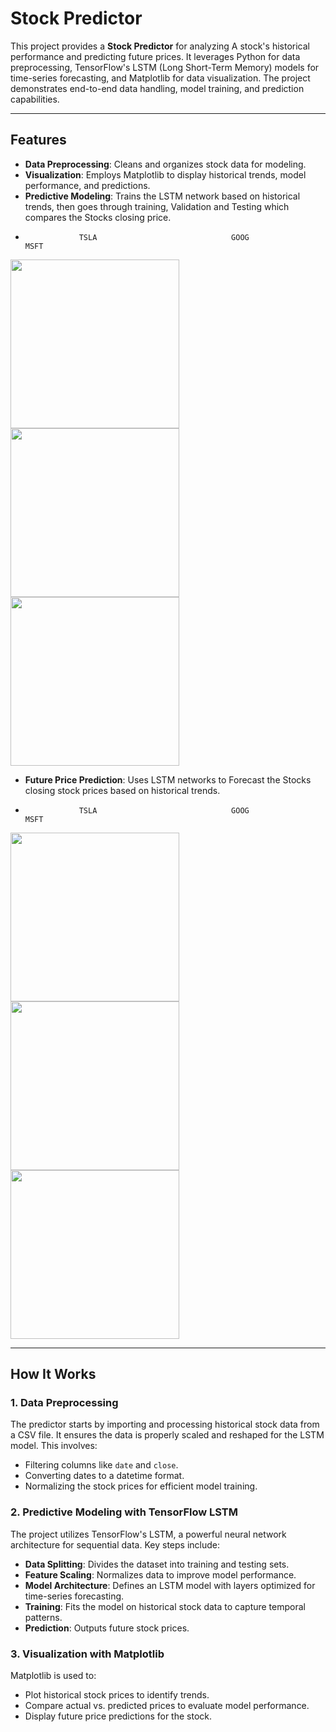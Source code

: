 # Stock Predictor

This project provides a **Stock Predictor** for analyzing A stock's historical performance and predicting future prices. It leverages Python for data preprocessing, TensorFlow's LSTM (Long Short-Term Memory) models for time-series forecasting, and Matplotlib for data visualization. The project demonstrates end-to-end data handling, model training, and prediction capabilities.


---

## Features

- **Data Preprocessing**: Cleans and organizes stock data for modeling.
- **Visualization**: Employs Matplotlib to display historical trends, model performance, and predictions.
- **Predictive Modeling**: Trains the LSTM network based on historical trends, then goes through training, Validation and Testing which compares the Stocks closing price.
-                 TSLA                              GOOG                              MSFT
<img src="https://github.com/user-attachments/assets/fed42445-0708-4aab-a020-f789d66ffa83" width="270">
<img src="https://github.com/user-attachments/assets/eeb1e097-8c6d-4270-af96-b2212d1ccce6" width="270">
<img src="https://github.com/user-attachments/assets/8de741b8-e04b-4807-943e-0e6f1eb023d5" width="270">

- **Future Price Prediction**: Uses LSTM networks to Forecast the Stocks closing stock prices based on historical trends.

-                 TSLA                              GOOG                              MSFT
<img src="https://github.com/user-attachments/assets/ec022f06-bc1e-47ee-94ec-bc890df54967" width="270">
<img src="https://github.com/user-attachments/assets/c65772b5-cec1-4653-adca-4396bca0c858" width="270">
<img src="https://github.com/user-attachments/assets/dd351163-045b-44c6-ac13-1d1d3f71236e" width="270">


---

## How It Works

### 1. Data Preprocessing

The predictor starts by importing and processing historical stock data from a CSV file. It ensures the data is properly scaled and reshaped for the LSTM model. This involves:
- Filtering columns like `date` and `close`.
- Converting dates to a datetime format.
- Normalizing the stock prices for efficient model training.

### 2. Predictive Modeling with TensorFlow LSTM

The project utilizes TensorFlow's LSTM, a powerful neural network architecture for sequential data. Key steps include:
- **Data Splitting**: Divides the dataset into training and testing sets.
- **Feature Scaling**: Normalizes data to improve model performance.
- **Model Architecture**: Defines an LSTM model with layers optimized for time-series forecasting.
- **Training**: Fits the model on historical stock data to capture temporal patterns.
- **Prediction**: Outputs future stock prices.

### 3. Visualization with Matplotlib

Matplotlib is used to:
- Plot historical stock prices to identify trends.
- Compare actual vs. predicted prices to evaluate model performance.
- Display future price predictions for the stock.
